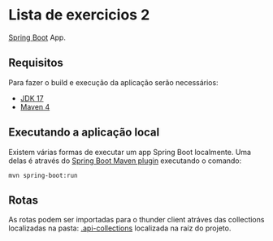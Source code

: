 # Lista de exercicios 2

[Spring Boot](http://projects.spring.io/spring-boot/) App.

## Requisitos

Para fazer o build e execução da aplicação serão necessários:

- [JDK 17](https://www.oracle.com/java/technologies/downloads/#java17)
- [Maven 4](https://maven.apache.org)

## Executando a aplicação local

Existem várias formas de executar um app Spring Boot localmente. Uma delas é através do [Spring Boot Maven plugin](https://docs.spring.io/spring-boot/docs/current/reference/html/build-tool-plugins-maven-plugin.html) executando o comando:

```shell
mvn spring-boot:run
```

## Rotas
As rotas podem ser importadas para o thunder client atráves das collections localizadas na pasta: [.api-collections](https://github.com/thiagomayrink/java_lista_1/tree/main/.api-collections) localizada na raíz do projeto.
